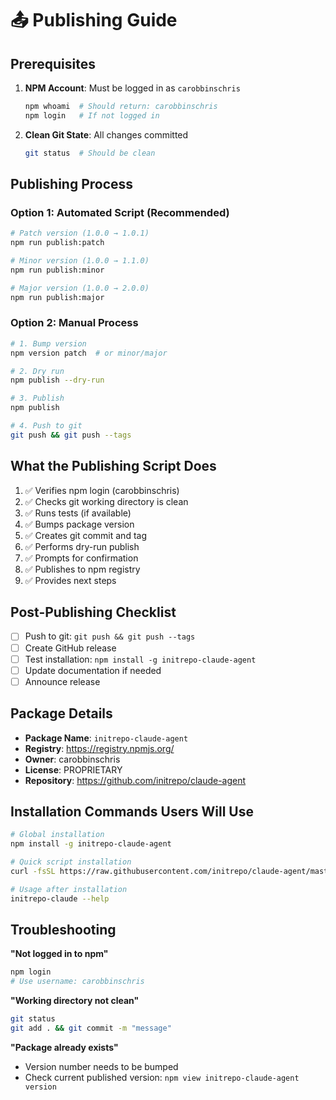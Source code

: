 # 📤 Publishing Guide

## Prerequisites

1. **NPM Account**: Must be logged in as `carobbinschris`
   ```bash
   npm whoami  # Should return: carobbinschris
   npm login   # If not logged in
   ```

2. **Clean Git State**: All changes committed
   ```bash
   git status  # Should be clean
   ```

## Publishing Process

### Option 1: Automated Script (Recommended)

```bash
# Patch version (1.0.0 → 1.0.1)
npm run publish:patch

# Minor version (1.0.0 → 1.1.0)
npm run publish:minor

# Major version (1.0.0 → 2.0.0)
npm run publish:major
```

### Option 2: Manual Process

```bash
# 1. Bump version
npm version patch  # or minor/major

# 2. Dry run
npm publish --dry-run

# 3. Publish
npm publish

# 4. Push to git
git push && git push --tags
```

## What the Publishing Script Does

1. ✅ Verifies npm login (carobbinschris)
2. ✅ Checks git working directory is clean
3. ✅ Runs tests (if available)
4. ✅ Bumps package version
5. ✅ Creates git commit and tag
6. ✅ Performs dry-run publish
7. ✅ Prompts for confirmation
8. ✅ Publishes to npm registry
9. ✅ Provides next steps

## Post-Publishing Checklist

- [ ] Push to git: `git push && git push --tags`
- [ ] Create GitHub release
- [ ] Test installation: `npm install -g initrepo-claude-agent`
- [ ] Update documentation if needed
- [ ] Announce release

## Package Details

- **Package Name**: `initrepo-claude-agent`
- **Registry**: https://registry.npmjs.org/
- **Owner**: carobbinschris
- **License**: PROPRIETARY
- **Repository**: https://github.com/initrepo/claude-agent

## Installation Commands Users Will Use

```bash
# Global installation
npm install -g initrepo-claude-agent

# Quick script installation
curl -fsSL https://raw.githubusercontent.com/initrepo/claude-agent/master/install.sh | bash

# Usage after installation
initrepo-claude --help
```

## Troubleshooting

**"Not logged in to npm"**
```bash
npm login
# Use username: carobbinschris
```

**"Working directory not clean"**
```bash
git status
git add . && git commit -m "message"
```

**"Package already exists"**
- Version number needs to be bumped
- Check current published version: `npm view initrepo-claude-agent version`